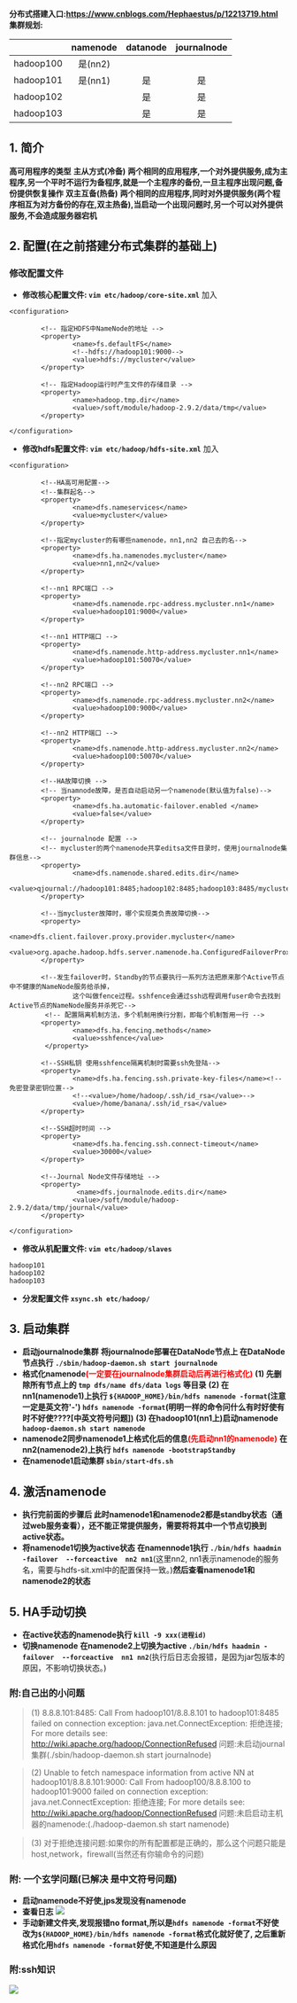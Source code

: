 **分布式搭建入口:https://www.cnblogs.com/Hephaestus/p/12213719.html**
**集群规划:**

|        | **namenode** | **datanode** |**journalnode** |
| :----: | :----: | :----: |:----: |
|hadoop100| 是(nn2) |      |    |
|hadoop101| 是(nn1) |  是  |是|
|hadoop102|         |  是  |是|
|hadoop103|         |  是  |是|

## 1. 简介 
**高可用程序的类型**
**主从方式(冷备)**
**两个相同的应用程序,一个对外提供服务,成为主程序,另一个平时不运行为备程序,就是一个主程序的备份,一旦主程序出现问题,备份提供恢复操作**
**双主互备(热备)**
**两个相同的应用程序,同时对外提供服务(两个程序相互为对方备份的存在,双主热备),当启动一个出现问题时,另一个可以对外提供服务,不会造成服务器宕机**

## 2. 配置(在之前搭建分布式集群的基础上)
### 修改配置文件
- **修改核心配置文件: `vim etc/hadoop/core-site.xml`**
加入
```
<configuration>

        <!-- 指定HDFS中NameNode的地址 -->
        <property>
                <name>fs.defaultFS</name>
                <!--hdfs://hadoop101:9000-->
                <value>hdfs://mycluster</value>
        </property>

        <!-- 指定Hadoop运行时产生文件的存储目录 -->
        <property>
                <name>hadoop.tmp.dir</name>
                <value>/soft/module/hadoop-2.9.2/data/tmp</value>
        </property>

</configuration>
```
- **修改hdfs配置文件: `vim etc/hadoop/hdfs-site.xml`**
加入
```
<configuration>

        <!--HA高可用配置-->
        <!--集群起名-->
        <property>
                <name>dfs.nameservices</name>
                <value>mycluster</value>
        </property>

        <!--指定mycluster的有哪些namenode，nn1,nn2 自己去的名-->
        <property>
                <name>dfs.ha.namenodes.mycluster</name>
                <value>nn1,nn2</value>
        </property>

        <!--nn1 RPC端口 -->
        <property>
                <name>dfs.namenode.rpc-address.mycluster.nn1</name>
                <value>hadoop101:9000</value>
        </property>

        <!--nn1 HTTP端口 -->
        <property>
                <name>dfs.namenode.http-address.mycluster.nn1</name>
                <value>hadoop101:50070</value>
        </property>

        <!--nn2 RPC端口 -->
        <property>
                <name>dfs.namenode.rpc-address.mycluster.nn2</name>
                <value>hadoop100:9000</value>
        </property>

        <!--nn2 HTTP端口 -->
        <property>
                <name>dfs.namenode.http-address.mycluster.nn2</name>
                <value>hadoop100:50070</value>
        </property>

        <!--HA故障切换 -->
        <!-- 当namnode故障，是否自动启动另一个namenode(默认值为false)-->
        <property>
                <name>dfs.ha.automatic-failover.enabled </name>
                <value>false</value>
        </property>

        <!-- journalnode 配置 -->
        <!-- mycluster的两个namenode共享editsa文件目录时，使用journalnode集群信息-->
        <property>
                <name>dfs.namenode.shared.edits.dir</name>
                <value>qjournal://hadoop101:8485;hadoop102:8485;hadoop103:8485/mycluster</value>
        </property>

        <!--当mycluster故障时，哪个实现类负责故障切换-->
        <property>
                <name>dfs.client.failover.proxy.provider.mycluster</name>
        <value>org.apache.hadoop.hdfs.server.namenode.ha.ConfiguredFailoverProxyProvider</value>
        </property>

        <!--发生failover时，Standby的节点要执行一系列方法把原来那个Active节点中不健康的NameNode服务给杀掉，
                这个叫做fence过程。sshfence会通过ssh远程调用fuser命令去找到Active节点的NameNode服务并杀死它-->
         <!-- 配置隔离机制方法，多个机制用换行分割，即每个机制暂用一行 -->
        <property>
                <name>dfs.ha.fencing.methods</name>
                <value>sshfence</value>
         </property>

        <!--SSH私钥 使用sshfence隔离机制时需要ssh免登陆-->
        <property>
                <name>dfs.ha.fencing.ssh.private-key-files</name><!--免密登录密钥位置-->
                <!--<value>/home/hadoop/.ssh/id_rsa</value>-->
                <value>/home/banana/.ssh/id_rsa</value>
        </property>

        <!--SSH超时时间 -->
        <property>
                <name>dfs.ha.fencing.ssh.connect-timeout</name>
                <value>30000</value>
        </property>

        <!--Journal Node文件存储地址 -->
        <property>
                 <name>dfs.journalnode.edits.dir</name>
                <value>/soft/module/hadoop-2.9.2/data/tmp/journal</value>
        </property>

</configuration>
```
- **修改从机配置文件: `vim etc/hadoop/slaves`**
```
hadoop101
hadoop102
hadoop103
```
- **分发配置文件 `xsync.sh etc/hadoop/`**

## 3. 启动集群
- **启动journalnode集群**
    **将journalnode部署在DataNode节点上  在DataNode节点执行 `./sbin/hadoop-daemon.sh start journalnode`**
- **格式化namenode<span style="color:red">(一定要在journalnode集群启动后再进行格式化)</span>**
    **(1) 先删除所有节点上的 `tmp dfs/name dfs/data logs` 等目录**
    **(2) 在nn1(namenode1)上执行 `${HADOOP_HOME}/bin/hdfs namenode -format`(注意一定是英文符'-') `hdfs namenode -format`(明明一样的命令问什么有时好使有时不好使????[中英文符号问题])**
    **(3) 在hadoop101(nn1上)启动namenode `hadoop-daemon.sh start namenode`**
- **namenode2同步namenode1上格式化后的信息<span style="color:red">(先启动nn1的namenode)<span>**
    **在nn2(namenode2)上执行 `hdfs namenode -bootstrapStandby`**
- **在namenode1启动集群 `sbin/start-dfs.sh`**

## 4. 激活namenode
- **执行完前面的步骤后  此时namenode1和namenode2都是standby状态（通过web服务查看），还不能正常提供服务，需要将将其中一个节点切换到active状态。**
- **将namenode1切换为active状态**
**在namennode1执行 `./bin/hdfs haadmin -failover  --forceactive  nn2 nn1`**(这里nn2, nn1表示namenode的服务名，需要与hdfs-sit.xml中的配置保持一致。)**然后查看namenode1和namenode2的状态**

## 5. HA手动切换
- **在active状态的namenode执行 `kill -9 xxx(进程id)`**
- **切换namenode**
**在namenode2上切换为active `./bin/hdfs haadmin -failover  --forceactive  nn1 nn2`**(执行后日志会报错，是因为jar包版本的原因，不影响切换状态。)

### 附:自己出的小问题
>(1) 8.8.8.101:8485: Call From hadoop101/8.8.8.101 to hadoop101:8485 failed on connection exception: java.net.ConnectException: 拒绝连接; For more details see:  http://wiki.apache.org/hadoop/ConnectionRefused
问题:未启动journal集群(./sbin/hadoop-daemon.sh start journalnode)

>(2) Unable to fetch namespace information from active NN at hadoop101/8.8.8.101:9000: Call From hadoop100/8.8.8.100 to hadoop101:9000 failed on connection exception: java.net.ConnectException: 拒绝连接; For more details see:  http://wiki.apache.org/hadoop/ConnectionRefused
问题:未启启动主机器的namenode:(./hadoop-daemon.sh start namenode)

>(3) 对于拒绝连接问题:如果你的所有配置都是正确的，那么这个问题只能是host,network，firewall(当然还有你输命令的问题)

### 附: 一个玄学问题(已解决  是中文符号问题)
- **启动namenode不好使,jps发现没有namenode**
- **查看日志**
![](https://img2020.cnblogs.com/blog/1798447/202003/1798447-20200308185305802-2127567069.png)
- **手动新建文件夹,发现报错no format,所以是`hdfs namenode -format`不好使
    改为`${HADOOP_HOME}/bin/hdfs namenode -format`格式化就好使了, 之后重新格式化用`hdfs namenode -format`好使,不知道是什么原因**

### 附:ssh知识
![](https://img2020.cnblogs.com/blog/1798447/202003/1798447-20200308190910745-499217162.png)
